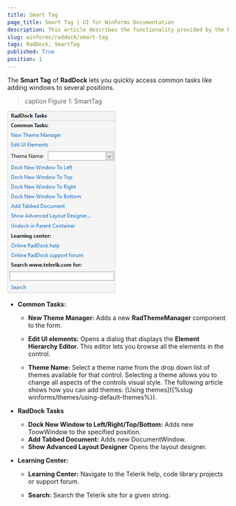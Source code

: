 ```yaml
---
title: Smart Tag
page_title: Smart Tag | UI for WinForms Documentation
description: This article describes the functionality provided by the RadDock smart tag.
slug: winforms/raddock/smart-tag
tags: RadDock, SmartTag 
published: True
position: 1
---
```


The __Smart Tag__ of __RadDock__ lets you quickly access common tasks like adding windows to several positions. 

>caption Figure 1: SmartTag 
 
![raddock-smart-tag001](images/raddock-smart-tag001.png) 

* __Common Tasks:__
    - __New Theme Manager:__ Adds a new __RadThemeManager__ component to the form.

    - __Edit UI elements:__ Opens a dialog that displays the __Element Hierarchy Editor.__ This editor lets you browse all the elements in the control.
    - __Theme Name:__ Select a theme name from the drop down list of themes available for that control. Selecting a theme allows you to change all aspects of the controls visual style. The following article shows how you can add themes: [Using themes]({%slug winforms/themes/using-default-themes%}).

* __RadDock Tasks__
    - __Dock New Window to Left/Right/Top/Bottom:__ Adds new ToowWindow to the specified position.
    - __Add Tabbed Document:__ Adds new DocumentWindow.
    - __Show Advanced Layout Designer__ Opens the layout designer. 

* __Learning Center:__
    - __Learning Center:__ Navigate to the Telerik help, code library projects or support forum.

    - __Search:__ Search the Telerik site for a given string.